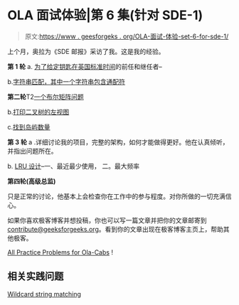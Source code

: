 # OLA 面试体验|第 6 集(针对 SDE-1)

> 原文:[https://www . geesforgeks . org/OLA-面试-体验-set-6-for-sde-1/](https://www.geeksforgeeks.org/ola-interview-experience-set-6-for-sde-1/)

上个月，奥拉为《SDE 邮报》采访了我。这是我的经验。

**第 1 轮**
a. [为了给定钥匙在英国标准时间](https://practice.geeksforgeeks.org/problems/predecessor-and-successor/1)的前任和继任者–

b.[字符串匹配，其中一个字符串包含通配符](https://practice.geeksforgeeks.org/problems/wildcard-string-matching/0)

**第二轮**T2[一个布尔矩阵问题](https://practice.geeksforgeeks.org/problems/boolean-matrix-problem/0)

b.[打印二叉树的左视图](https://practice.geeksforgeeks.org/problems/left-view-of-binary-tree/1)

c.[找到岛屿数量](https://practice.geeksforgeeks.org/problems/find-the-number-of-islands/1)

**第 3 轮**
a .详细讨论我的项目，完整的架构，如何才能做得更好。他在认真倾听，并指出问题所在。

b. [LRU 设计](https://practice.geeksforgeeks.org/problems/lru-cache/1)–一、最近最少使用，
二。最大频率

 **第四轮(高级总监)**

只是正常的讨论，他基本上会检查你在工作中的参与程度。对你所做的一切充满信心。

如果你喜欢极客博客并想投稿，你也可以写一篇文章并把你的文章邮寄到 contribute@geeksforgeeks.org。看到你的文章出现在极客博客主页上，帮助其他极客。

[All Practice Problems for Ola-Cabs](https://practice.geeksforgeeks.org/company/Ola-Cabs/) !

## 相关实践问题

[Wildcard string matching](https://practice.geeksforgeeks.org/problems/wildcard-string-matching/0)